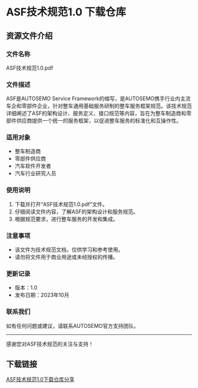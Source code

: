 # ASF技术规范1.0 下载仓库

## 资源文件介绍

### 文件名称
ASF技术规范1.0.pdf

### 文件描述
ASF是AUTOSEMO Service Framework的缩写，是AUTOSEMO携手行业内主流车企和零部件企业，针对整车通用基础服务研制的整车服务框架规范。该技术规范详细阐述了ASF的架构设计、服务定义、接口规范等内容，旨在为整车制造商和零部件供应商提供一个统一的服务框架，以促进整车服务的标准化和互操作性。

### 适用对象
- 整车制造商
- 零部件供应商
- 汽车软件开发者
- 汽车行业研究人员

### 使用说明
1. 下载并打开“ASF技术规范1.0.pdf”文件。
2. 仔细阅读文件内容，了解ASF的架构设计和服务规范。
3. 根据规范要求，进行整车服务的开发和集成。

### 注意事项
- 该文件为技术规范文档，仅供学习和参考使用。
- 请勿将文件用于商业用途或未经授权的传播。

### 更新记录
- 版本：1.0
- 发布日期：2023年10月

### 联系我们
如有任何问题或建议，请联系AUTOSEMO官方支持团队。

---

感谢您对ASF技术规范的关注与支持！

## 下载链接

[ASF技术规范1.0下载仓库分享](https://pan.quark.cn/s/908e8e73b3c7)